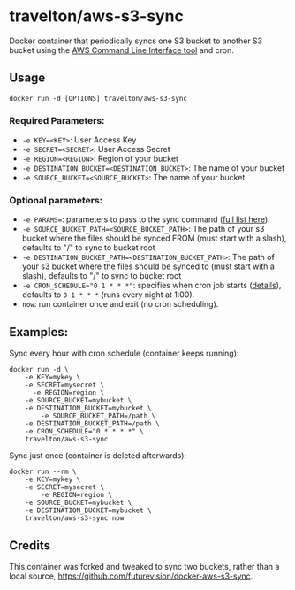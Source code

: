 # travelton/aws-s3-sync

Docker container that periodically syncs one S3 bucket to another S3 bucket using the [AWS Command Line Interface tool](https://aws.amazon.com/cli/) and cron.

## Usage

    docker run -d [OPTIONS] travelton/aws-s3-sync

### Required Parameters:

* `-e KEY=<KEY>`: User Access Key
* `-e SECRET=<SECRET>`: User Access Secret
* `-e REGION=<REGION>`: Region of your bucket
* `-e DESTINATION_BUCKET=<DESTINATION_BUCKET>`: The name of your bucket
* `-e SOURCE_BUCKET=<SOURCE_BUCKET>`: The name of your bucket

### Optional parameters:

* `-e PARAMS=`: parameters to pass to the sync command ([full list here](http://docs.aws.amazon.com/cli/latest/reference/s3/sync.html)).
* `-e SOURCE_BUCKET_PATH=<SOURCE_BUCKET_PATH>`: The path of your s3 bucket where the files should be synced FROM (must start with a slash), defaults to "/" to sync to bucket root
* `-e DESTINATION_BUCKET_PATH=<DESTINATION_BUCKET_PATH>`: The path of your s3 bucket where the files should be synced to (must start with a slash), defaults to "/" to sync to bucket root
* `-e CRON_SCHEDULE="0 1 * * *"`: specifies when cron job starts ([details](http://en.wikipedia.org/wiki/Cron)), defaults to `0 1 * * *` (runs every night at 1:00).
* `now`: run container once and exit (no cron scheduling).

## Examples:

Sync every hour with cron schedule (container keeps running):

    docker run -d \
        -e KEY=mykey \
        -e SECRET=mysecret \
	      -e REGION=region \
        -e SOURCE_BUCKET=mybucket \
        -e DESTINATION_BUCKET=mybucket \
    		-e SOURCE_BUCKET_PATH=/path \
        -e DESTINATION_BUCKET_PATH=/path \
        -e CRON_SCHEDULE="0 * * * *" \
        travelton/aws-s3-sync

Sync just once (container is deleted afterwards):

    docker run --rm \
        -e KEY=mykey \
        -e SECRET=mysecret \
    		-e REGION=region \
        -e SOURCE_BUCKET=mybucket \
        -e DESTINATION_BUCKET=mybucket \
        travelton/aws-s3-sync now

## Credits

This container was forked and tweaked to sync two buckets, rather than a local source, https://github.com/futurevision/docker-aws-s3-sync.
